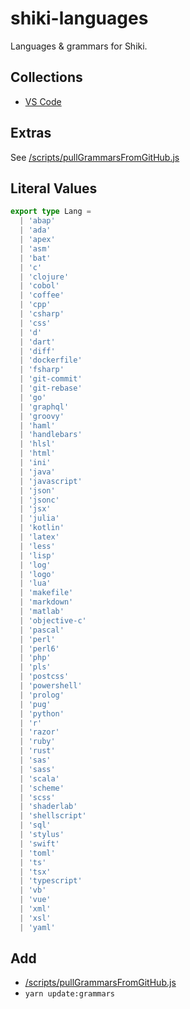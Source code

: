 # shiki-languages

Languages & grammars for Shiki.

## Collections

- [VS Code](https://github.com/microsoft/vscode)

## Extras

See [/scripts/pullGrammarsFromGitHub.js](/scripts/pullGrammarsFromGitHub.js)

## Literal Values

```ts
export type Lang =
  | 'abap'
  | 'ada'
  | 'apex'
  | 'asm'
  | 'bat'
  | 'c'
  | 'clojure'
  | 'cobol'
  | 'coffee'
  | 'cpp'
  | 'csharp'
  | 'css'
  | 'd'
  | 'dart'
  | 'diff'
  | 'dockerfile'
  | 'fsharp'
  | 'git-commit'
  | 'git-rebase'
  | 'go'
  | 'graphql'
  | 'groovy'
  | 'haml'
  | 'handlebars'
  | 'hlsl'
  | 'html'
  | 'ini'
  | 'java'
  | 'javascript'
  | 'json'
  | 'jsonc'
  | 'jsx'
  | 'julia'
  | 'kotlin'
  | 'latex'
  | 'less'
  | 'lisp'
  | 'log'
  | 'logo'
  | 'lua'
  | 'makefile'
  | 'markdown'
  | 'matlab'
  | 'objective-c'
  | 'pascal'
  | 'perl'
  | 'perl6'
  | 'php'
  | 'pls'
  | 'postcss'
  | 'powershell'
  | 'prolog'
  | 'pug'
  | 'python'
  | 'r'
  | 'razor'
  | 'ruby'
  | 'rust'
  | 'sas'
  | 'sass'
  | 'scala'
  | 'scheme'
  | 'scss'
  | 'shaderlab'
  | 'shellscript'
  | 'sql'
  | 'stylus'
  | 'swift'
  | 'toml'
  | 'ts'
  | 'tsx'
  | 'typescript'
  | 'vb'
  | 'vue'
  | 'xml'
  | 'xsl'
  | 'yaml'
```

## Add

- [/scripts/pullGrammarsFromGitHub.js](/scripts/pullGrammarsFromGitHub.js)
- `yarn update:grammars`